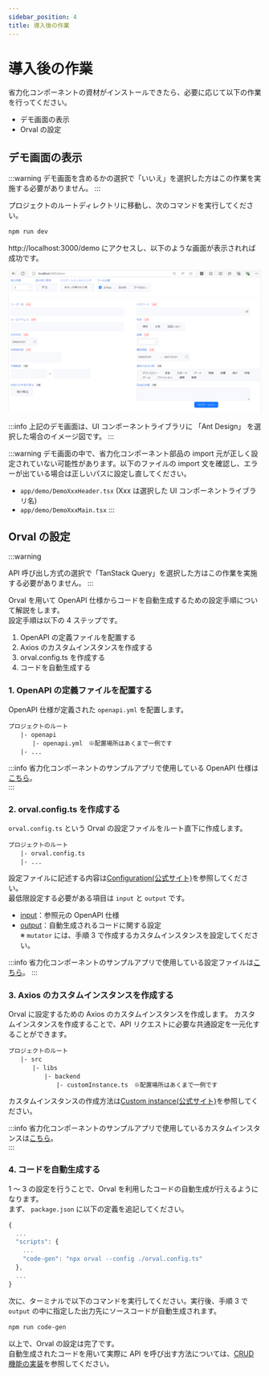 ```yaml
---
sidebar_position: 4
title: 導入後の作業
---
```


# 導入後の作業

省力化コンポーネントの資材がインストールできたら、必要に応じて以下の作業を行ってください。

- デモ画面の表示
- Orval の設定

## デモ画面の表示

:::warning
デモ画面を含めるかの選択で「いいえ」を選択した方はこの作業を実施する必要がありません。
:::

プロジェクトのルートディレクトリに移動し、次のコマンドを実行してください。

```bash title="Terminal"
npm run dev
```

http://localhost:3000/demo にアクセスし、以下のような画面が表示されれば成功です。

![デモ画面](../../static/img/demo-screen.png)

:::info
上記のデモ画面は、UI コンポーネントライブラリに 「Ant Design」 を選択した場合のイメージ図です。
:::

:::warning 
デモ画面の中で、省力化コンポーネント部品の import 元が正しく設定されていない可能性があります。以下のファイルの import 文を確認し、エラーが出ている場合は正しいパスに設定し直してください。

- `app/demo/DemoXxxHeader.tsx` (Xxx は選択した UI コンポーネントライブラリ名)
- `app/demo/DemoXxxMain.tsx`
  :::

## Orval の設定

:::warning

API 呼び出し方式の選択で「TanStack Query」を選択した方はこの作業を実施する必要がありません。
:::

Orval を用いて OpenAPI 仕様からコードを自動生成するための設定手順について解説をします。  
設定手順は以下の 4 ステップです。

1. OpenAPI の定義ファイルを配置する
2. Axios のカスタムインスタンスを作成する
3. orval.config.ts を作成する
4. コードを自動生成する

### 1. OpenAPI の定義ファイルを配置する

OpenAPI 仕様が定義された `openapi.yml` を配置します。

```
プロジェクトのルート
　　|- openapi
　　　　|- openapi.yml　※配置場所はあくまで一例です
　　|- ...
```

:::info 
省力化コンポーネントのサンプルアプリで使用している OpenAPI 仕様は[こちら](https://github.com/Fintan-contents/dev-react-cs-example/tree/develop)。  
:::
### 2. orval.config.ts を作成する

`orval.config.ts` という Orval の設定ファイルをルート直下に作成します。

```
プロジェクトのルート
　　|- orval.config.ts
　　|- ...
```

設定ファイルに記述する内容は[Configuration(公式サイト)](https://orval.dev/reference/configuration/overview)を参照してください。  
最低限設定する必要がある項目は `input` と `output` です。

- [input](https://orval.dev/reference/configuration/input)：参照元の OpenAPI 仕様
- [output](https://orval.dev/reference/configuration/output)：自動生成されるコードに関する設定  
  ※ `mutator` には、手順 3 で作成するカスタムインスタンスを設定してください。

:::info 
省力化コンポーネントのサンプルアプリで使用している設定ファイルは[こちら](https://github.com/Fintan-contents/dev-react-cs-example/tree/develop)。
:::

### 3. Axios のカスタムインスタンスを作成する

Orval に設定するための Axios のカスタムインスタンスを作成します。
カスタムインスタンスを作成することで、API リクエストに必要な共通設定を一元化することができます。

```
プロジェクトのルート
　　|- src
　　　　|- libs
　　　　　　|- backend
　　　　　　　　|- customInstance.ts　※配置場所はあくまで一例です
```

カスタムインスタンスの作成方法は[Custom instance(公式サイト)](https://orval.dev/guides/custom-axios#custom-instance)を参照してください。

:::info 
省力化コンポーネントのサンプルアプリで使用しているカスタムインスタンスは[こちら](https://github.com/Fintan-contents/dev-react-cs-example/tree/develop)。  
:::


### 4. コードを自動生成する

1 ～ 3 の設定を行うことで、Orval を利用したコードの自動生成が行えるようになります。  
まず、 `package.json` に以下の定義を追記してください。

```js title="package.json"
{
  ...
  "scripts": {
    ...
    "code-gen": "npx orval --config ./orval.config.ts"
  },
  ...
}
```

次に、ターミナルで以下のコマンドを実行してください。実行後、手順 3 で `output` の中に指定した出力先にソースコードが自動生成されます。

```bash title="Terminal"
npm run code-gen
```

以上で、Orval の設定は完了です。  
自動生成されたコードを用いて実際に API を呼び出す方法については、[CRUD 機能の実装](../implementation-guide/crud-function-implementation.md)を参照してください。
